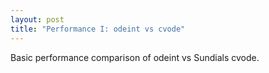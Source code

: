 ```yaml
---
layout: post
title: "Performance I: odeint vs cvode"
---
```


Basic performance comparison of odeint vs Sundials cvode.